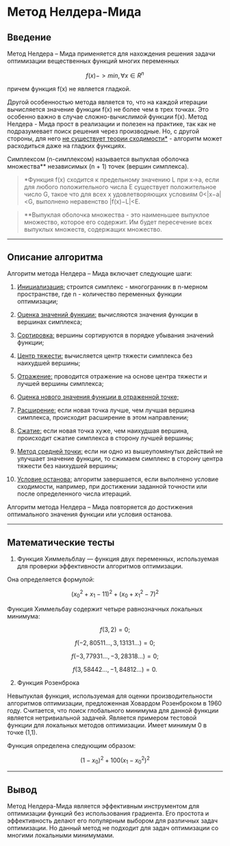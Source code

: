 # Метод Нелдера-Мида

## Введение

Метод Нелдера – Мида применяется для нахождения решения задачи оптимизации вещественных функций многих переменных

$$f(x) -> min, \forall x \in R^n$$

причем функция f(x) не является гладкой.

Другой особенностью метода является то, что на каждой итерации вычисляется значение функции f(x) не более чем в трех точках. Это особенно важно в случае сложно-вычислимой функции f(x). Метод Нелдера - Мида прост в реализации и полезен на практике, так как не подразумевает поиск решения через производные. Но, с другой стороны, для него <u>не существует теории сходимости*</u> - алгоритм может расходиться даже на гладких функциях.

Симплексом (n-симплексом) называется выпуклая оболочка множества** независимых (n + 1) точек (вершин симплекса).

> *Функция f(x) сходится к предельному значению L при x→a, если для любого положительного числа E существует положительное число G, такое что для всех x удовлетворяющих условиям 0\<\|x−a\|\<G, выполнено неравенство \|f(x)−L\|\<E.

> **Выпуклая оболочка множества - это наименьшее выпуклое множество, которое его содержит. Им будет пересечение всех выпуклых множеств, содержащих множество.

---

## Описание алгоритма

Алгоритм метода Нелдера – Мида включает следующие шаги:

 1. <u>Инициализация:</u> строится симплекс - многогранник в n-мерном пространстве, где n - количество переменных функции оптимизации;

 2. <u>Оценка значений функции:</u> вычисляются значения функции в вершинах симплекса;

 3. <u>Сортировка:</u> вершины сортируются в порядке убывания значений функции;

 4. <u>Центр тяжести:</u> вычисляется центр тяжести симплекса без наихудшей вершины;

 5. <u>Отражение:</u> проводится отражение на основе центра тяжести и лучшей вершины симплекса;

 6. <u>Оценка нового значения функции в отраженной точке;</u>

 7. <u>Расширение:</u> если новая точка лучше, чем лучшая вершина симплекса, происходит расширение в этом направлении;

 8. <u>Сжатие:</u> если новая точка хуже, чем наихудшая вершина, происходит сжатие симплекса в сторону лучшей вершины;

 9. <u>Метод средней точки:</u> если ни одно из вышеупомянутых действий не улучшает значение функции, то сжимаем симплекс в сторону центра тяжести без наихудшей вершины;

10. <u>Условие останова:</u> алгоритм завершается, если выполнено условие сходимости, например, при достижении заданной точности или после определенного числа итераций.

Алгоритм метода Нелдера – Мида повторяется до достижения оптимального значения функции или условия останова.

---

## Математические тесты

1. Функция Химмельблау — функция двух переменных, используемая для проверки эффективности алгоритмов оптимизации.

Она определяется формулой:

$$(x_0^2 + x_1 -11)^2 + (x_0 + x_1^2 - 7)^2$$

Функция Химмельбау содержит четыре равнозначных локальных минимума:

$$f(3, 2)=0;$$

$$f(-2,80511…, 3,13131…)=0;$$

$$f(-3,77931…, -3,28318…)=0;$$

$$f(3,58442…, -1,84812…)=0.$$

2. Функция Розенброка

Невыпуклая функция, используемая для оценки производительности алгоритмов оптимизации, предложенная Ховардом Розенброком в 1960 году. Считается, что поиск глобального минимума для данной функции является нетривиальной задачей. Является примером тестовой функции для локальных методов оптимизации. Имеет минимум 0 в точке (1,1).

Функция определена следующим образом:

$$(1 - x_0)^2 + 100(x_1 - x_0^2)^2$$

---

## Вывод

Метод Нелдера-Мида является эффективным инструментом для оптимизации функций без использования градиента. Его простота и эффективность делают его популярным выбором для различных задач оптимизации. Но данный метод не подходит для задач оптимизации со многими локальными минимумами.

